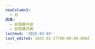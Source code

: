```yaml
---
newColumn3:
  - 右
病巣:
  - 前頭葉中部
  - 前頭葉内側
lastmod: '2025-03-03'
last_edited: 2025-02-27T00:00:00.000Z
---
```



